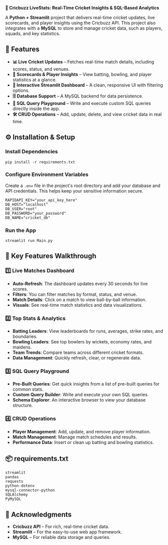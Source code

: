 **🏏 Cricbuzz LiveStats: Real-Time Cricket Insights & SQL-Based Analytics**


A **Python + Streamlit** project that delivers real-time cricket updates, live scorecards, and player insights using the Cricbuzz API. This project also integrates with a **MySQL** to store and manage cricket data, such as players, squads, and key statistics.

## 🚀 Features
* **📊 Live Cricket Updates** – Fetches real-time match details, including scores, status, and venues.
* **📝 Scorecards & Player Insights** – View batting, bowling, and player statistics at a glance.
* **🎯 Interactive Streamlit Dashboard** – A clean, responsive UI with filtering options.
* **🗄️ Database Support** – A MySQL backend for data persistence.
* **🔎 SQL Query Playground** – Write and execute custom SQL queries directly inside the app.
* **🛠 CRUD Operations** – Add, update, delete, and view cricket data in real time.

## ⚙️ Installation & Setup

### Install Dependencies

```
pip install -r requirements.txt
```

### Configure Environment Variables
Create a `.env` file in the project's root directory and add your database and API credentials. This helps keep your sensitive information secure.

```
RAPIDAPI_KEY="your_api_key_here"
DB_HOST="localhost"
DB_USER="root"
DB_PASSWORD="your_password"
DB_NAME="cricket_db"
```

### Run the App

```
streamlit run Main.py
```

## 🎯 Key Features Walkthrough
### 1️⃣ Live Matches Dashboard
* **Auto-Refresh**: The dashboard updates every 30 seconds for live scores.
* **Filters**: You can filter matches by format, status, and venue.
* **Match Details**: Click on a match to view ball-by-ball information.
* **Visuals**: See real-time match statistics and data visualizations.

### 2️⃣ Top Stats & Analytics
* **Batting Leaders**: View leaderboards for runs, averages, strike rates, and boundaries.
* **Bowling Leaders**: See top bowlers by wickets, economy rates, and maidens.
* **Team Trends**: Compare teams across different cricket formats.
* **Data Management**: Quickly refresh, clear, or regenerate data.

### 3️⃣ SQL Query Playground
* **Pre-Built Queries**: Get quick insights from a list of pre-built queries for common stats.
* **Custom Query Builder**: Write and execute your own SQL queries.
* **Schema Explorer**: An interactive browser to view your database structure.

### 4️⃣ CRUD Operations
* **Player Management**: Add, update, and remove player information.
* **Match Management**: Manage match schedules and results.
* **Performance Data**: Insert or clean up batting and bowling statistics.

## 📦 requirements.txt

```
streamlit
pandas
requests
python-dotenv
mysql-connector-python
SQLAlchemy
PyMySQL
```

## 🙏 Acknowledgments
* **Cricbuzz API** – For rich, real-time cricket data.
* **Streamlit** – For the easy-to-use web app framework.
* **MySQL** – For reliable data storage and queries.

